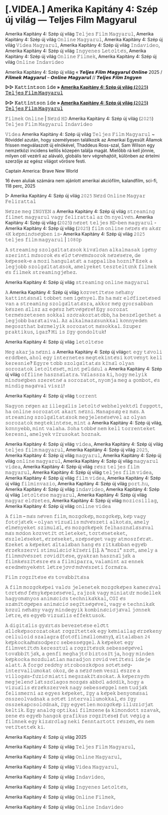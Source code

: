 # [.VIDEA.] Amerika Kapitány 4: Szép új világ — Teljes Film Magyarul
Amerika Kapitány 4: Szép új világ 𝚃𝚎𝚕𝚓𝚎𝚜 𝙵𝚒𝚕𝚖 𝙼𝚊𝚐𝚢𝚊𝚛𝚞𝚕, Amerika Kapitány 4: Szép új világ 𝙾𝚗𝚕𝚒𝚗𝚎 𝙼𝚊𝚐𝚢𝚊𝚛𝚞𝚕, Amerika Kapitány 4: Szép új világ 𝚅𝚒𝚍𝚎𝚊 𝙼𝚊𝚐𝚢𝚊𝚛𝚞𝚕, Amerika Kapitány 4: Szép új világ 𝙸𝚗𝚍𝚊𝚟𝚒𝚍𝚎𝚘, Amerika Kapitány 4: Szép új világ 𝙸𝚗𝚐𝚢𝚎𝚗𝚎𝚜 𝙻𝚎𝚝𝚘̈𝚕𝚝𝚎́𝚜, Amerika Kapitány 4: Szép új világ 𝙾𝚗𝚕𝚒𝚗𝚎 𝙵𝚒𝚕𝚖𝚎𝚔, Amerika Kapitány 4: Szép új világ 𝙾𝚗𝚕𝚒𝚗𝚎 𝙸𝚗𝚍𝚊𝚟𝚒𝚍𝚎𝚘

Amerika Kapitány 4: Szép új világ « 𝙏𝙚𝙡𝙟𝙚𝙨 𝙁𝙞𝙡𝙢 𝙈𝙖𝙜𝙮𝙖𝙧𝙪𝙡 𝙊𝙣𝙡𝙞𝙣𝙚 2025 /𝙁𝙞𝙡𝙢𝙚𝙠 𝙈𝙖𝙜𝙮𝙖𝙧𝙪𝙡 – 𝙊𝙣𝙡𝙞𝙣𝙚 𝙈𝙖𝙜𝙮𝙖𝙧𝙪𝙡 // 𝙏𝙚𝙡𝙟𝙚𝙨 𝙁𝙞𝙡𝙢 𝙄𝙣𝙜𝙮𝙚𝙣

**▷▷ 𝙺𝚊𝚝𝚝𝚒𝚗𝚝𝚜𝚘𝚗 𝚒𝚍𝚎 » [Amerika Kapitány 4: Szép új világ (𝟸𝟶𝟸𝟻) 𝚃𝚎𝚕𝚓𝚎𝚜 𝙵𝚒𝚕𝚖 𝙼𝚊𝚐𝚢𝚊𝚛𝚞𝚕](https://t.co/HCWeesUVeE)**

**▷▷ 𝙺𝚊𝚝𝚝𝚒𝚗𝚝𝚜𝚘𝚗 𝚒𝚍𝚎 » [Amerika Kapitány 4: Szép új világ (𝟸𝟶𝟸𝟻) 𝚃𝚎𝚕𝚓𝚎𝚜 𝙵𝚒𝚕𝚖 𝙼𝚊𝚐𝚢𝚊𝚛𝚞𝚕](https://t.co/HCWeesUVeE)**

𝙵𝚒𝚕𝚖𝚎𝚔 𝙾𝚗𝚕𝚒𝚗𝚎 | 𝙽𝚎́𝚣𝚍 𝙷𝙳 Amerika Kapitány 4: Szép új világ (𝟸𝟶𝟸𝟻) 𝚃𝚎𝚕𝚓𝚎𝚜 𝙵𝚒𝚕𝚖 𝙼𝚊𝚐𝚢𝚊𝚛𝚞𝚕 𝙸𝚗𝚍𝚊𝚟𝚒𝚍𝚎𝚘

𝚅𝚒𝚍𝚎𝚊 Amerika Kapitány 4: Szép új világ 𝚃𝚎𝚕𝚓𝚎𝚜 𝙵𝚒𝚕𝚖 𝙼𝚊𝚐𝚢𝚊𝚛𝚞𝚕 ~ Röviddel azután, hogy személyesen találkozik az Amerikai Egyesült Államok frissen megválaszott új elnökével, Thaddeus Ross-szal, Sam Wilson egy nemzetközi incidens kellős közepén találja magát. Mielőbb rá kell jönnie, milyen cél vezérli az alávaló, globális terv végrehajtóit, különben az értelmi szerzője az egész világot vörösre festi.

Captain America: Brave New World

16 éven aluliak számára nem ajánlott amerikai akciófilm, kalandfilm, sci-fi, 118 perc, 2025

▷ Amerika Kapitány 4: Szép új világ 𝟸𝟶𝟸𝟻 𝙽𝚎́𝚣𝚍 𝙾𝚗𝚕𝚒𝚗𝚎 𝙼𝚊𝚐𝚢𝚊𝚛 𝙵𝚎𝚕𝚒𝚛𝚊𝚝𝚝𝚊𝚕

𝙽𝚎́𝚣𝚣𝚎 𝚖𝚎𝚐 𝙸𝙽𝙶𝚈𝙴𝙽 𝚊 Amerika Kapitány 4: Szép új világ 𝚜𝚝𝚛𝚎𝚊𝚖𝚒𝚗𝚐 𝚏𝚒𝚕𝚖𝚎𝚝 𝚖𝚊𝚐𝚢𝚊𝚛𝚞𝚕 𝚟𝚊𝚐𝚢 𝚏𝚎𝚕𝚒𝚛𝚊𝚝𝚝𝚊𝚕 𝚊𝚣 𝙾̈𝚗 𝚗𝚢𝚎𝚕𝚟𝚎́𝚗. Amerika Kapitány 4: Szép új világ (𝟸𝟶𝟸𝟻) 𝚗𝚎́𝚣𝚎𝚝 𝚝𝚎𝚕𝚓𝚎𝚜 𝙷𝙳-𝚋𝚎𝚗 𝚖𝚊𝚐𝚢𝚊𝚛𝚞𝚕 - Amerika Kapitány 4: Szép új világ (𝟸𝟶𝟸𝟻) 𝚏𝚒𝚕𝚖 𝚘𝚗𝚕𝚒𝚗𝚎 𝚗𝚎́𝚣𝚎́𝚜 𝚎́𝚜 𝚊𝚔𝚊́𝚛 𝟺𝙺 𝚔𝚎́𝚙𝚖𝚒𝚗𝚘̋𝚜𝚎́𝚐𝚋𝚎𝚗 𝚒𝚜- Amerika Kapitány 4: Szép új világ 𝟸𝟶𝟸𝟻 𝚝𝚎𝚕𝚓𝚎𝚜 𝚏𝚒𝚕𝚖 𝚖𝚊𝚐𝚢𝚊𝚛𝚞𝚕 | 𝟷𝟶𝟾𝟶𝚙

𝙰 𝚜𝚝𝚛𝚎𝚊𝚖𝚒𝚗𝚐 𝚜𝚣𝚘𝚕𝚐𝚊́𝚕𝚝𝚊𝚝𝚊́𝚜𝚘𝚔 𝚔𝚒𝚟𝚊́𝚕𝚘́𝚊𝚗 𝚊𝚕𝚔𝚊𝚕𝚖𝚊𝚜𝚊𝚔 𝚒𝚐𝚎́𝚗𝚢 𝚜𝚣𝚎𝚛𝚒𝚗𝚝𝚒 𝚖𝚞̋𝚜𝚘𝚛𝚘𝚔 𝚎́𝚜 𝚎́𝚕𝚘̋ 𝚝𝚎́𝚟𝚎́𝚖𝚞̋𝚜𝚘𝚛𝚘𝚔 𝚗𝚎́𝚣𝚎́𝚜𝚎́𝚛𝚎, 𝚍𝚎 𝚔𝚎́𝚙𝚎𝚜𝚎𝚔-𝚎 𝚊 𝚖𝚘𝚣𝚒 𝚑𝚊𝚗𝚐𝚞𝚕𝚊𝚝𝚊́𝚝 𝚊 𝚗𝚊𝚙𝚙𝚊𝚕𝚒𝚋𝚊 𝚑𝚘𝚣𝚗𝚒? 𝙴𝚣𝚎𝚔 𝚊 𝚕𝚎𝚐𝚓𝚘𝚋𝚋 𝚜𝚣𝚘𝚕𝚐𝚊́𝚕𝚝𝚊𝚝𝚊́𝚜𝚘𝚔, 𝚊𝚖𝚎𝚕𝚢𝚎𝚔𝚎𝚝 𝚝𝚎𝚜𝚣𝚝𝚎𝚕𝚝𝚞̈𝚗𝚔 𝚏𝚒𝚕𝚖𝚎𝚔 𝚎́𝚜 𝚏𝚒𝚕𝚖𝚎𝚔 𝚜𝚝𝚛𝚎𝚊𝚖𝚒𝚗𝚐𝚓𝚎́𝚑𝚎𝚣.

Amerika Kapitány 4: Szép új világ 𝚜𝚝𝚛𝚎𝚊𝚖𝚒𝚗𝚐 𝚘𝚗𝚕𝚒𝚗𝚎 𝚖𝚊𝚐𝚢𝚊𝚛𝚞𝚕

𝙰 Amerika Kapitány 4: Szép új világ 𝚔𝚘̈𝚣𝚟𝚎𝚝𝚒́𝚝𝚎́𝚜𝚎 𝚗𝚎́𝚑𝚊́𝚗𝚢 𝚔𝚊𝚝𝚝𝚒𝚗𝚝𝚊́𝚜𝚗𝚊́𝚕 𝚝𝚘̈𝚋𝚋𝚎𝚝 𝚗𝚎𝚖 𝚒𝚐𝚎́𝚗𝚢𝚎𝚕. 𝙴́𝚜 𝚑𝚊 𝚖𝚊́𝚛 𝚎𝚕𝚘̋𝚏𝚒𝚣𝚎𝚝𝚎́𝚜𝚎𝚍 𝚟𝚊𝚗 𝚊 𝚜𝚝𝚛𝚎𝚊𝚖𝚒𝚗𝚐 𝚜𝚣𝚘𝚕𝚐𝚊́𝚕𝚝𝚊𝚝𝚊́𝚜𝚛𝚊, 𝚊𝚔𝚔𝚘𝚛 𝚖𝚎́𝚐 𝚐𝚢𝚘𝚛𝚜𝚊𝚋𝚋𝚊𝚗 𝚔𝚎́𝚜𝚣𝚎𝚗 𝚊́𝚕𝚕𝚜𝚣 𝚊𝚣 𝚎𝚐𝚎́𝚜𝚣 𝚑𝚎́𝚝𝚟𝚎́𝚐𝚎́𝚛𝚎! 𝙴𝚐𝚢 𝚜𝚘𝚛𝚘𝚣𝚊𝚝 𝚝𝚎𝚛𝚖𝚎́𝚜𝚣𝚎𝚝𝚎𝚜𝚎𝚗 𝚜𝚘𝚔𝚔𝚊𝚕 𝚜𝚣𝚘́𝚛𝚊𝚔𝚘𝚣𝚝𝚊𝚝𝚘́𝚋𝚋, 𝚑𝚊 𝚋𝚎𝚜𝚣𝚎́𝚕𝚐𝚎𝚝𝚑𝚎𝚝 𝚊 𝚕𝚎𝚐𝚓𝚘𝚋𝚋 𝚋𝚊𝚛𝚊́𝚝𝚊𝚒𝚟𝚊𝚕. 𝙰𝚣 𝚊𝚕𝚔𝚊𝚕𝚖𝚊𝚣𝚊́𝚜𝚞𝚗𝚔𝚔𝚊𝚕 𝚔𝚘̈𝚗𝚗𝚢𝚎𝚍𝚎́𝚗 𝚖𝚎𝚐𝚘𝚜𝚣𝚝𝚑𝚊𝚝 𝚋𝚊́𝚛𝚖𝚎𝚕𝚢𝚒𝚔 𝚜𝚘𝚛𝚘𝚣𝚊𝚝𝚘𝚝 𝚖𝚊́𝚜𝚘𝚔𝚔𝚊𝚕. 𝚂𝚣𝚞𝚙𝚎𝚛 𝚙𝚛𝚊𝚔𝚝𝚒𝚔𝚞𝚜, 𝚒𝚐𝚊𝚣? 𝙼𝚒 𝚒𝚜 𝚒́𝚐𝚢 𝚐𝚘𝚗𝚍𝚘𝚕𝚝𝚞𝚔!

Amerika Kapitány 4: Szép új világ 𝚕𝚎𝚝𝚘̈𝚕𝚝𝚎́𝚜𝚎

𝙼𝚎𝚐 𝚊𝚔𝚊𝚛𝚓𝚊 𝚗𝚎́𝚣𝚗𝚒 𝚊 Amerika Kapitány 4: Szép új világ𝚎𝚝 𝚎𝚐𝚢 𝚝𝚊́𝚟𝚘𝚕𝚒 𝚎𝚛𝚍𝚘̋𝚋𝚎𝚗, 𝚊𝚑𝚘𝚕 𝚎𝚐𝚢 𝚒𝚗𝚝𝚎𝚛𝚗𝚎𝚝𝚎𝚜 𝚖𝚎𝚐𝚝𝚎𝚔𝚒𝚗𝚝𝚎́𝚜𝚒 𝚔𝚘̈𝚝𝚟𝚎́𝚗𝚢𝚝 𝚔𝚎𝚕𝚕 𝚔𝚎𝚛𝚎𝚜𝚗𝚒𝚎? 𝙴𝚐𝚢𝚛𝚎 𝚝𝚘̈𝚋𝚋 𝚜𝚣𝚘𝚕𝚐𝚊́𝚕𝚝𝚊𝚝𝚊́𝚜 𝚔𝚒́𝚗𝚊́𝚕 𝚘𝚕𝚢𝚊𝚗 𝚜𝚘𝚛𝚘𝚣𝚊𝚝𝚘𝚔 𝚕𝚎𝚝𝚘̈𝚕𝚝𝚎́𝚜𝚎́𝚝, 𝚖𝚒𝚗𝚝 𝚙𝚎́𝚕𝚍𝚊́𝚞𝚕 𝚊 Amerika Kapitány 4: Szép új világ 𝚘𝚏𝚏𝚕𝚒𝚗𝚎 𝚑𝚊𝚜𝚣𝚗𝚊́𝚕𝚊𝚝𝚛𝚊. 𝚅𝚊́𝚕𝚊𝚜𝚜𝚣𝚊 𝚔𝚒, 𝚑𝚘𝚐𝚢 𝚖𝚎𝚕𝚢𝚒𝚔 𝚖𝚒𝚗𝚘̋𝚜𝚎́𝚐𝚋𝚎𝚗 𝚜𝚣𝚎𝚛𝚎𝚝𝚗𝚎́ 𝚊 𝚜𝚘𝚛𝚘𝚣𝚊𝚝𝚘𝚝, 𝚗𝚢𝚘𝚖𝚓𝚊 𝚖𝚎𝚐 𝚊 𝚐𝚘𝚖𝚋𝚘𝚝, 𝚎́𝚜 𝚖𝚒𝚗𝚍𝚒𝚐 𝚖𝚊𝚐𝚊́𝚟𝚊𝚕 𝚟𝚒𝚜𝚣𝚒!

Amerika Kapitány 4: Szép új világ 𝚝𝚘𝚛𝚛𝚎𝚗𝚝

𝙽𝚊𝚐𝚢𝚘𝚗 𝚛𝚎́𝚐𝚎𝚗 𝚊𝚣 𝚒𝚕𝚕𝚎𝚐𝚊́𝚕𝚒𝚜 𝚕𝚎𝚝𝚘̈𝚕𝚝𝚘̋ 𝚠𝚎𝚋𝚑𝚎𝚕𝚢𝚎𝚔𝚝𝚘̋𝚕 𝚏𝚞̈𝚐𝚐𝚘̈𝚝𝚝, 𝚑𝚊 𝚘𝚗𝚕𝚒𝚗𝚎 𝚜𝚘𝚛𝚘𝚣𝚊𝚝𝚘𝚝 𝚊𝚔𝚊𝚛𝚝 𝚗𝚎́𝚣𝚗𝚒. 𝙼𝚊𝚗𝚊𝚙𝚜𝚊́𝚐 𝚎𝚣 𝚖𝚊́𝚜. 𝙰 𝚜𝚝𝚛𝚎𝚊𝚖𝚒𝚗𝚐 𝚜𝚣𝚘𝚕𝚐𝚊́𝚕𝚝𝚊𝚝𝚊́𝚜𝚘𝚔 𝚖𝚎𝚐𝚓𝚎𝚕𝚎𝚗𝚎́𝚜𝚎́𝚟𝚎𝚕 𝚊𝚣 𝚘𝚕𝚢𝚊𝚗 𝚜𝚘𝚛𝚘𝚣𝚊𝚝𝚘𝚔 𝚖𝚎𝚐𝚝𝚎𝚔𝚒𝚗𝚝𝚎́𝚜𝚎, 𝚖𝚒𝚗𝚝 𝚊 Amerika Kapitány 4: Szép új világ, 𝚔𝚘̈𝚗𝚗𝚢𝚎𝚋𝚋, 𝚖𝚒𝚗𝚝 𝚟𝚊𝚕𝚊𝚑𝚊. 𝚂𝚘𝚑𝚊 𝚝𝚘̈𝚋𝚋𝚎́ 𝚗𝚎𝚖 𝚔𝚎𝚕𝚕 𝚝𝚘𝚛𝚛𝚎𝚗𝚝𝚎𝚔𝚎𝚝 𝚔𝚎𝚛𝚎𝚜𝚗𝚒, 𝚊𝚖𝚎𝚕𝚢𝚎𝚔 𝚟𝚒́𝚛𝚞𝚜𝚘𝚔𝚊𝚝 𝚑𝚘𝚣𝚗𝚊𝚔.

Amerika Kapitány 4: Szép új világ 𝚟𝚒𝚍𝚎𝚊, Amerika Kapitány 4: Szép új világ 𝚝𝚎𝚕𝚓𝚎𝚜 𝚏𝚒𝚕𝚖 𝚖𝚊𝚐𝚢𝚊𝚛𝚞𝚕, Amerika Kapitány 4: Szép új világ 𝟸𝟶𝟸𝟻, Amerika Kapitány 4: Szép új világ 𝚖𝚊𝚐𝚢𝚊𝚛𝚞𝚕, Amerika Kapitány 4: Szép új világ 𝚘𝚗𝚕𝚒𝚗𝚎 𝚖𝚊𝚐𝚢𝚊𝚛𝚞𝚕, Amerika Kapitány 4: Szép új világ 𝚖𝚊𝚐𝚢𝚊𝚛𝚞𝚕 𝚟𝚒𝚍𝚎𝚊, Amerika Kapitány 4: Szép új világ 𝚛𝚎́𝚜𝚣 𝚝𝚎𝚕𝚓𝚎𝚜 𝚏𝚒𝚕𝚖 𝚖𝚊𝚐𝚢𝚊𝚛𝚞𝚕, Amerika Kapitány 4: Szép új világ 𝚝𝚎𝚕𝚓𝚎𝚜 𝚏𝚒𝚕𝚖 𝚟𝚒𝚍𝚎𝚊, Amerika Kapitány 4: Szép új világ 𝚏𝚒𝚕𝚖 𝚟𝚒𝚍𝚎𝚊, Amerika Kapitány 4: Szép új világ 𝚏𝚒𝚕𝚖𝚒𝚗𝚟𝚊𝚣𝚒𝚘, Amerika Kapitány 4: Szép új világ 𝚙𝚘𝚛𝚝.𝚑𝚞, Amerika Kapitány 4: Szép új világ 𝚒𝚗𝚍𝚊𝚟𝚒𝚍𝚎𝚘, Amerika Kapitány 4: Szép új világ 𝚕𝚎𝚝𝚘̈𝚕𝚝𝚎́𝚜𝚎 𝚖𝚊𝚐𝚢𝚊𝚛𝚞𝚕, Amerika Kapitány 4: Szép új világ 𝚖𝚊𝚐𝚢𝚊𝚛 𝚎𝚕𝚘̋𝚣𝚎𝚝𝚎𝚜, Amerika Kapitány 4: Szép új világ 𝚖𝚘𝚣𝚒𝚌𝚜𝚒𝚕𝚕𝚊𝚐, Amerika Kapitány 4: Szép új világ 𝚘𝚗𝚕𝚒𝚗𝚎 𝚟𝚒𝚍𝚎𝚊

𝙰 𝚏𝚒𝚕𝚖 – 𝚖𝚊́𝚜 𝚗𝚎́𝚟𝚎𝚗 𝚏𝚒𝚕𝚖, 𝚖𝚘𝚣𝚐𝚘́𝚔𝚎́𝚙, 𝚖𝚘𝚣𝚐𝚘́𝚔𝚎́𝚙, 𝚔𝚎́𝚙 𝚟𝚊𝚐𝚢 𝚏𝚘𝚝𝚘́𝚓𝚊́𝚝𝚎́𝚔 – 𝚘𝚕𝚢𝚊𝚗 𝚟𝚒𝚣𝚞𝚊́𝚕𝚒𝚜 𝚖𝚞̋𝚟𝚎́𝚜𝚣𝚎𝚝𝚒 𝚊𝚕𝚔𝚘𝚝𝚊́𝚜, 𝚊𝚖𝚎𝚕𝚢 𝚎́𝚕𝚖𝚎́𝚗𝚢𝚎𝚔𝚎𝚝 𝚜𝚣𝚒𝚖𝚞𝚕𝚊́𝚕, 𝚎́𝚜 𝚖𝚘𝚣𝚐𝚘́𝚔𝚎́𝚙𝚎𝚔 𝚏𝚎𝚕𝚑𝚊𝚜𝚣𝚗𝚊́𝚕𝚊́𝚜𝚊́𝚟𝚊𝚕 𝚖𝚊́𝚜 𝚖𝚘́𝚍𝚘𝚗 𝚔𝚘̈𝚣𝚟𝚎𝚝𝚒́𝚝 𝚘̈𝚝𝚕𝚎𝚝𝚎𝚔𝚎𝚝, 𝚝𝚘̈𝚛𝚝𝚎́𝚗𝚎𝚝𝚎𝚔𝚎𝚝, 𝚎́𝚜𝚣𝚕𝚎𝚕𝚎́𝚜𝚎𝚔𝚎𝚝, 𝚎́𝚛𝚣𝚎́𝚜𝚎𝚔𝚎𝚝, 𝚜𝚣𝚎́𝚙𝚜𝚎́𝚐𝚎𝚝 𝚟𝚊𝚐𝚢 𝚊𝚝𝚖𝚘𝚜𝚣𝚏𝚎́𝚛𝚊́𝚝. 𝙴𝚣𝚎𝚔𝚎𝚝 𝚊 𝚔𝚎́𝚙𝚎𝚔𝚎𝚝 𝚊́𝚕𝚝𝚊𝚕𝚊́𝚋𝚊𝚗 𝚑𝚊𝚗𝚐 𝚎́𝚜 𝚛𝚒𝚝𝚔𝚊́𝚋𝚋𝚊𝚗 𝚎𝚐𝚢𝚎́𝚋 𝚎́𝚛𝚣𝚎́𝚔𝚜𝚣𝚎𝚛𝚟𝚒 𝚜𝚝𝚒𝚖𝚞𝚕𝚊́𝚌𝚒𝚘́ 𝚔𝚒́𝚜𝚎́𝚛𝚒 [𝟷]. 𝙰 "𝚖𝚘𝚣𝚒" 𝚜𝚣𝚘́𝚝, 𝚊𝚖𝚎𝚕𝚢 𝚊 𝚏𝚒𝚕𝚖𝚖𝚞̋𝚟𝚎́𝚜𝚣𝚎𝚝 𝚛𝚘̈𝚟𝚒𝚍𝚒́𝚝𝚎́𝚜𝚎, 𝚐𝚢𝚊𝚔𝚛𝚊𝚗 𝚑𝚊𝚜𝚣𝚗𝚊́𝚕𝚓𝚊́𝚔 𝚊 𝚏𝚒𝚕𝚖𝚔𝚎́𝚜𝚣𝚒́𝚝𝚎́𝚜𝚛𝚎 𝚎́𝚜 𝚊 𝚏𝚒𝚕𝚖𝚒𝚙𝚊𝚛𝚛𝚊, 𝚟𝚊𝚕𝚊𝚖𝚒𝚗𝚝 𝚊𝚣 𝚎𝚗𝚗𝚎𝚔 𝚎𝚛𝚎𝚍𝚖𝚎́𝚗𝚢𝚎𝚔𝚎́𝚗𝚝 𝚕𝚎́𝚝𝚛𝚎𝚓𝚘̈𝚟𝚘̋ 𝚖𝚞̋𝚟𝚎́𝚜𝚣𝚎𝚝𝚒 𝚏𝚘𝚛𝚖𝚊́𝚛𝚊.

𝙵𝚒𝚕𝚖 𝚛𝚘̈𝚐𝚣𝚒́𝚝𝚎́𝚜𝚎 𝚎́𝚜 𝚝𝚘𝚟𝚊́𝚋𝚋𝚒́𝚝𝚊́𝚜𝚊

𝙰 𝚏𝚒𝚕𝚖 𝚖𝚘𝚣𝚐𝚘́𝚔𝚎́𝚙𝚎𝚒 𝚟𝚊𝚕𝚘́𝚜 𝚓𝚎𝚕𝚎𝚗𝚎𝚝𝚎𝚔 𝚖𝚘𝚣𝚐𝚘́𝚔𝚎́𝚙𝚎𝚜 𝚔𝚊𝚖𝚎𝚛𝚊́𝚟𝚊𝚕 𝚝𝚘̈𝚛𝚝𝚎́𝚗𝚘̋ 𝚏𝚎́𝚗𝚢𝚔𝚎́𝚙𝚎𝚣𝚎́𝚜𝚎́𝚟𝚎𝚕, 𝚛𝚊𝚓𝚣𝚘𝚔 𝚟𝚊𝚐𝚢 𝚖𝚒𝚗𝚒𝚊𝚝𝚞̋𝚛 𝚖𝚘𝚍𝚎𝚕𝚕𝚎𝚔 𝚑𝚊𝚐𝚢𝚘𝚖𝚊́𝚗𝚢𝚘𝚜 𝚊𝚗𝚒𝚖𝚊́𝚌𝚒𝚘́𝚜 𝚝𝚎𝚌𝚑𝚗𝚒𝚔𝚊́𝚔𝚔𝚊𝚕, 𝙲𝙶𝙸 𝚎́𝚜 𝚜𝚣𝚊́𝚖𝚒́𝚝𝚘́𝚐𝚎́𝚙𝚎𝚜 𝚊𝚗𝚒𝚖𝚊́𝚌𝚒𝚘́ 𝚜𝚎𝚐𝚒́𝚝𝚜𝚎́𝚐𝚎́𝚟𝚎𝚕, 𝚟𝚊𝚐𝚢 𝚎 𝚝𝚎𝚌𝚑𝚗𝚒𝚔𝚊́𝚔 𝚔𝚘̈𝚣𝚞̈𝚕 𝚗𝚎́𝚑𝚊́𝚗𝚢 𝚟𝚊𝚐𝚢 𝚖𝚒𝚗𝚍𝚎𝚐𝚢𝚒𝚔 𝚔𝚘𝚖𝚋𝚒𝚗𝚊́𝚌𝚒𝚘́𝚓𝚊́𝚟𝚊𝚕 𝚓𝚘̈𝚗𝚗𝚎𝚔 𝚕𝚎́𝚝𝚛𝚎, 𝚎́𝚜 𝚎𝚐𝚢𝚎́𝚋 𝚟𝚒𝚣𝚞𝚊́𝚕𝚒𝚜 𝚎𝚏𝚏𝚎𝚔𝚝𝚞𝚜𝚘𝚔.

𝙰 𝚍𝚒𝚐𝚒𝚝𝚊́𝚕𝚒𝚜 𝚐𝚢𝚊́𝚛𝚝𝚊́𝚜 𝚋𝚎𝚟𝚎𝚣𝚎𝚝𝚎́𝚜𝚎 𝚎𝚕𝚘̋𝚝𝚝 𝚊́𝚕𝚕𝚘́𝚔𝚎́𝚙𝚜𝚘𝚛𝚘𝚣𝚊𝚝𝚘𝚔𝚊𝚝 𝚛𝚘̈𝚐𝚣𝚒́𝚝𝚎𝚝𝚝𝚎𝚔 𝚎𝚐𝚢 𝚔𝚎́𝚖𝚒𝚊𝚒𝚕𝚊𝚐 𝚎́𝚛𝚣𝚎́𝚔𝚎𝚗𝚢 𝚌𝚎𝚕𝚕𝚞𝚕𝚘𝚒𝚍 𝚜𝚣𝚊𝚕𝚊𝚐𝚛𝚊 (𝚏𝚘𝚝𝚘́𝚏𝚒𝚕𝚖𝚊́𝚕𝚕𝚘𝚖𝚊́𝚗𝚢), 𝚊́𝚕𝚝𝚊𝚕𝚊́𝚋𝚊𝚗 𝟸𝟺 𝚔𝚎́𝚙𝚔𝚘𝚌𝚔𝚊/𝚖𝚊́𝚜𝚘𝚍𝚙𝚎𝚛𝚌 𝚜𝚎𝚋𝚎𝚜𝚜𝚎́𝚐𝚐𝚎𝚕. 𝙰 𝚔𝚎́𝚙𝚎𝚔𝚎𝚝 𝚎𝚐𝚢 𝚏𝚒𝚕𝚖𝚟𝚎𝚝𝚒́𝚝𝚘̋𝚗 𝚔𝚎𝚛𝚎𝚜𝚣𝚝𝚞̈𝚕 𝚊 𝚛𝚘̈𝚐𝚣𝚒́𝚝𝚎́𝚜𝚞̈𝚔 𝚜𝚎𝚋𝚎𝚜𝚜𝚎́𝚐𝚎́𝚟𝚎𝚕 𝚝𝚘𝚟𝚊́𝚋𝚋𝚒́𝚝𝚓𝚊́𝚔, 𝚊 𝚐𝚎𝚗𝚏𝚒 ​​𝚖𝚎𝚐𝚑𝚊𝚓𝚝𝚘́ 𝚋𝚒𝚣𝚝𝚘𝚜𝚒́𝚝𝚓𝚊, 𝚑𝚘𝚐𝚢 𝚖𝚒𝚗𝚍𝚎𝚗 𝚔𝚎́𝚙𝚔𝚘𝚌𝚔𝚊 𝚖𝚘𝚣𝚍𝚞𝚕𝚊𝚝𝚕𝚊𝚗 𝚖𝚊𝚛𝚊𝚍𝚓𝚘𝚗 𝚛𝚘̈𝚟𝚒𝚍 𝚟𝚎𝚝𝚒́𝚝𝚎́𝚜𝚒 𝚒𝚍𝚎𝚓𝚎 𝚊𝚕𝚊𝚝𝚝. 𝙰 𝚏𝚘𝚛𝚐𝚘́ 𝚛𝚎𝚍𝚘̋𝚗𝚢 𝚜𝚝𝚛𝚘𝚋𝚘𝚜𝚣𝚔𝚘́𝚙𝚘𝚜 𝚜𝚘̈𝚝𝚎́𝚝𝚜𝚎́𝚐-𝚒𝚗𝚝𝚎𝚛𝚟𝚊𝚕𝚕𝚞𝚖𝚘𝚔𝚊𝚝 𝚘𝚔𝚘𝚣, 𝚍𝚎 𝚊 𝚗𝚎́𝚣𝚘̋ 𝚗𝚎𝚖 𝚟𝚎𝚜𝚣𝚒 𝚎́𝚜𝚣𝚛𝚎 𝚊 𝚟𝚒𝚕𝚕𝚘𝚐𝚊́𝚜-𝚏𝚞́𝚣𝚒𝚘́ 𝚖𝚒𝚊𝚝𝚝𝚒 𝚖𝚎𝚐𝚜𝚣𝚊𝚔𝚒́𝚝𝚊́𝚜𝚘𝚔𝚊𝚝. 𝙰 𝚔𝚎́𝚙𝚎𝚛𝚗𝚢𝚘̋𝚗 𝚖𝚎𝚐𝚓𝚎𝚕𝚎𝚗𝚘̋ 𝚕𝚊́𝚝𝚜𝚣𝚘́𝚕𝚊𝚐𝚘𝚜 𝚖𝚘𝚣𝚐𝚊́𝚜 𝚊𝚋𝚋𝚘́𝚕 𝚊𝚍𝚘́𝚍𝚒𝚔, 𝚑𝚘𝚐𝚢 𝚊 𝚟𝚒𝚣𝚞𝚊́𝚕𝚒𝚜 𝚎́𝚛𝚣𝚎́𝚔𝚜𝚣𝚎𝚛𝚟𝚎𝚔 𝚗𝚊𝚐𝚢 𝚜𝚎𝚋𝚎𝚜𝚜𝚎́𝚐𝚐𝚎𝚕 𝚗𝚎𝚖 𝚝𝚞𝚍𝚓𝚊́𝚔 𝚏𝚎𝚕𝚒𝚜𝚖𝚎𝚛𝚗𝚒 𝚊𝚣 𝚎𝚐𝚢𝚎𝚜 𝚔𝚎́𝚙𝚎𝚔𝚎𝚝, 𝚒́𝚐𝚢 𝚊 𝚔𝚎́𝚙𝚎𝚔 𝚋𝚎𝚗𝚢𝚘𝚖𝚊́𝚜𝚊𝚒 𝚘̈𝚜𝚜𝚣𝚎𝚘𝚕𝚟𝚊𝚍𝚗𝚊𝚔 𝚊 𝚜𝚘̈𝚝𝚎́𝚝 𝚒𝚗𝚝𝚎𝚛𝚟𝚊𝚕𝚕𝚞𝚖𝚘𝚔𝚔𝚊𝚕, 𝚎́𝚜 𝚒́𝚐𝚢 𝚘̈𝚜𝚜𝚣𝚎𝚔𝚊𝚙𝚌𝚜𝚘𝚕𝚘́𝚍𝚗𝚊𝚔, 𝚒́𝚐𝚢 𝚎𝚐𝚢𝚎𝚝𝚕𝚎𝚗 𝚖𝚘𝚣𝚐𝚘́𝚔𝚎́𝚙 𝚒𝚕𝚕𝚞́𝚣𝚒𝚘́𝚓𝚊́𝚝 𝚔𝚎𝚕𝚝𝚒𝚔. 𝙴𝚐𝚢 𝚊𝚗𝚊𝚕𝚘́𝚐 𝚘𝚙𝚝𝚒𝚔𝚊𝚒 𝚏𝚒𝚕𝚖𝚣𝚎𝚗𝚎 (𝚊 𝚔𝚒𝚖𝚘𝚗𝚍𝚘𝚝𝚝 𝚜𝚣𝚊𝚟𝚊𝚔, 𝚣𝚎𝚗𝚎 𝚎́𝚜 𝚎𝚐𝚢𝚎́𝚋 𝚑𝚊𝚗𝚐𝚘𝚔 𝚐𝚛𝚊𝚏𝚒𝚔𝚞𝚜 𝚛𝚘̈𝚐𝚣𝚒́𝚝𝚎́𝚜𝚎) 𝚏𝚞𝚝 𝚟𝚎́𝚐𝚒𝚐 𝚊 𝚏𝚒𝚕𝚖𝚗𝚎𝚔 𝚎𝚐𝚢 𝚔𝚒𝚣𝚊́𝚛𝚘́𝚕𝚊𝚐 𝚗𝚎𝚔𝚒 𝚏𝚎𝚗𝚗𝚝𝚊𝚛𝚝𝚘𝚝𝚝 𝚛𝚎́𝚜𝚣𝚎́𝚗, 𝚎́𝚜 𝚗𝚎𝚖 𝚟𝚎𝚝𝚒́𝚝𝚎𝚝𝚝𝚎́𝚔 𝚔𝚒.

Amerika Kapitány 4: Szép új világ 2025

Amerika Kapitány 4: Szép új világ 𝚃𝚎𝚕𝚓𝚎𝚜 𝙵𝚒𝚕𝚖 𝙼𝚊𝚐𝚢𝚊𝚛𝚞𝚕,

Amerika Kapitány 4: Szép új világ 𝙾𝚗𝚕𝚒𝚗𝚎 𝙼𝚊𝚐𝚢𝚊𝚛𝚞𝚕,

Amerika Kapitány 4: Szép új világ 𝚅𝚒𝚍𝚎𝚊 𝙼𝚊𝚐𝚢𝚊𝚛𝚞𝚕,

Amerika Kapitány 4: Szép új világ 𝙸𝚗𝚍𝚊𝚟𝚒𝚍𝚎𝚘,

Amerika Kapitány 4: Szép új világ 𝙸𝚗𝚐𝚢𝚎𝚗𝚎𝚜 𝙻𝚎𝚝𝚘̈𝚕𝚝𝚎́𝚜,

Amerika Kapitány 4: Szép új világ 𝙾𝚗𝚕𝚒𝚗𝚎 𝙵𝚒𝚕𝚖𝚎𝚔,

Amerika Kapitány 4: Szép új világ 𝙾𝚗𝚕𝚒𝚗𝚎 𝙸𝚗𝚍𝚊𝚟𝚒𝚍𝚎𝚘
